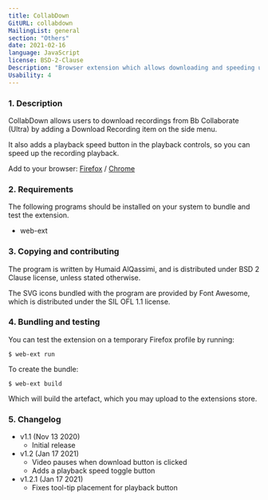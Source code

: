 ```yaml
---
title: CollabDown
GitURL: collabdown
MailingList: general
section: "Others"
date: 2021-02-16
language: JavaScript
license: BSD-2-Clause
Description: "Browser extension which allows downloading and speeding up Bb Collaborate recordings."
Usability: 4
---
```


### 1. Description

CollabDown allows users to download recordings from Bb Collaborate (Ultra) by
adding a Download Recording item on the side menu.

It also adds a playback speed button in the playback controls, so you can speed
up the recording playback.

Add to your browser:
[Firefox](https://addons.mozilla.org/en-US/firefox/addon/collabdown/) / 
[Chrome](https://chrome.google.com/webstore/detail/collabdown/ffgphkdmeoodlppmdmlonohncngfgnnk)

### 2. Requirements

The following programs should be installed on your system to bundle and test
the extension.

- web-ext

### 3. Copying and contributing

The program is written by Humaid AlQassimi, and is distributed under BSD 2
Clause license, unless stated otherwise.

The SVG icons bundled with the program are provided by Font Awesome, which is
distributed under the SIL OFL 1.1 license.

### 4. Bundling and testing

You can test the extension on a temporary Firefox profile by running:

```
$ web-ext run
```

To create the bundle:

```
$ web-ext build
```

Which will build the artefact, which you may upload to the extensions store.

### 5. Changelog

- v1.1 (Nov 13 2020)
	- Initial release
- v1.2 (Jan 17 2021)
	- Video pauses when download button is clicked
	- Adds a playback speed toggle button
- v1.2.1 (Jan 17 2021)
	- Fixes tool-tip placement for playback button
